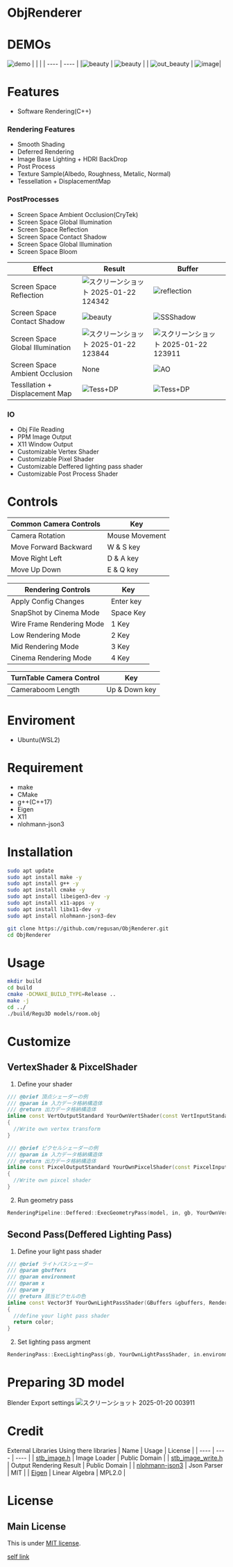 # ObjRenderer

# DEMOs
![demo](/Document//Demo.gif)
|  |  |
| ---- | ---- |
|![beauty](https://github.com/user-attachments/assets/6f26296d-c238-4026-96bf-2f69830eabf3) | ![beauty](https://github.com/user-attachments/assets/32dc5594-6cc9-43ea-b99e-b416e7fb00bd) |
| ![out_beauty](/Document/ExampleRoom.png) | ![image](https://github.com/user-attachments/assets/a864da4c-88d4-4c93-a60d-61d4efd1d30b)|

# Features
- Software Rendering(C++)
### Rendering Features
- Smooth Shading
- Deferred Rendering
- Image Base Lighting + HDRI BackDrop
- Post Process
- Texture Sample(Albedo, Roughness, Metalic, Normal)
- Tessellation + DisplacementMap

### PostProcesses
- Screen Space Ambient Occlusion(CryTek)
- Screen Space Global Illumination
- Screen Space Reflection
- Screen Space Contact Shadow
- Screen Space Global Illumination 
- Screen Space Bloom

| Effect  | Result | Buffer |
| ---- | ---- | ---- |
| Screen Space Reflection         | ![スクリーンショット 2025-01-22 124342](https://github.com/user-attachments/assets/ebb1f1ec-7b0c-411b-b3bc-0888e83e471c) | ![reflection](https://github.com/user-attachments/assets/26cb10dd-f7ed-4ba0-b498-c4f4457e0b8c) |
| Screen Space Contact Shadow             | ![beauty](https://github.com/user-attachments/assets/2c9786ed-b7f5-46c1-8056-788732a411c9) | ![SSShadow](https://github.com/user-attachments/assets/a16677d1-63d0-43e6-be37-dcb87a87f164) |
| Screen Space Global Illumination        | ![スクリーンショット 2025-01-22 123844](https://github.com/user-attachments/assets/ddad8ff0-f54e-4405-bc49-04733673e677)| ![スクリーンショット 2025-01-22 123911](https://github.com/user-attachments/assets/f052b131-f61a-4cfe-9cdf-e0f30f0fbab3) |
| Screen Space Ambient Occlusion  | None | ![AO](Document/AO-Buffer.png)|
| Tessllation + Displacement Map  | ![Tess+DP](/Document/TessResult.png) | ![Tess+DP](/Document/TessAnim.gif)|

### IO
- Obj File Reading
- PPM Image Output
- X11 Window Output
- Customizable Vertex Shader
- Customizable Pixel Shader
- Customizable Deffered lighting pass shader
- Customizable Post Process Shader
# Controls
| Common Camera Controls | Key |
| ---- | ---- |
| Camera Rotation | Mouse Movement |
| Move Forward Backward | W & S key |
| Move Right Left | D & A key |
| Move Up Down | E & Q key |

| Rendering Controls | Key |
| ---- | ---- |
| Apply Config Changes | Enter key |
| SnapShot by Cinema Mode | Space Key |
| Wire Frame Rendering Mode | 1 Key |
| Low Rendering Mode | 2 Key |
| Mid Rendering Mode | 3 Key |
| Cinema Rendering Mode | 4 Key |

| TurnTable Camera Control | Key |
| ---- | ---- |
| Cameraboom Length | Up & Down key |

# Enviroment
* Ubuntu(WSL2)
# Requirement
* make
* CMake
* g++(C++17)
* Eigen
* X11
* nlohmann-json3

# Installation
```bash
sudo apt update
sudo apt install make -y
sudo apt install g++ -y
sudo apt install cmake -y
sudo apt install libeigen3-dev -y 
sudo apt install x11-apps -y
sudo apt install libx11-dev -y
sudo apt install nlohmann-json3-dev

git clone https://github.com/regusan/ObjRenderer.git
cd ObjRenderer
```

# Usage
```bash
mkdir build
cd build
cmake -DCMAKE_BUILD_TYPE=Release ..
make -j
cd ../
./build/Regu3D models/room.obj
```

# Customize
## VertexShader & PixcelShader
1.  Define your shader
```cpp
/// @brief 頂点シェーダーの例
/// @param in 入力データ格納構造体
/// @return 出力データ格納構造体
inline const VertOutputStandard YourOwnVertShader(const VertInputStandard &in)
{
  //Write own vertex transform 
}

/// @brief ピクセルシェーダーの例
/// @param in 入力データ格納構造体
/// @return 出力データ格納構造体
inline const PixcelOutputStandard YourOwnPixcelShader(const PixcelInputStandard &in)
{
  //Write own pixcel shader
}
```
2. Run geometry pass
```cpp
RenderingPipeline::Deffered::ExecGeometryPass(model, in, gb, YourOwnVertShader, YourOwnPixcelShader);
```

## Second Pass(Deffered Lighting Pass)
1.  Define your light pass shader
```cpp
/// @brief ライトパスシェーダー
/// @param gbuffers
/// @param environment
/// @param x
/// @param y
/// @return 該当ピクセルの色
inline const Vector3f YourOwnLightPassShader(GBuffers &gbuffers, RenderingEnvironmentParameters &environment, int x, int y)
{
  //define your light pass shader
  return color;
}
```
2. Set lighting pass argment
```cpp
RenderingPass::ExecLightingPass(gb, YourOwnLightPassShader, in.environment);
```

# Preparing 3D model
Blender Export settings
![スクリーンショット 2025-01-20 003911](https://github.com/user-attachments/assets/eb90be6e-fdf7-4d98-a31c-71a9fdf7e3df)


# Credit
External Libraries
Using there libraries
| Name | Usage | License |
| ---- | ---- | ---- |
| [stb_image.h](https://github.com/nothings/stb) | Image Loader | Public Domain |
| [stb_image_write.h](https://github.com/nothings/stb) | Output Rendering Result | Public Domain |
| [nlohmann-json3](https://github.com/nlohmann/json) | Json Parser |  MIT |
| [Eigen](https://eigen.tuxfamily.org/) | Linear Algebra | MPL2.0 | 

# License
## Main License
This is under [MIT license](https://en.wikipedia.org/wiki/MIT_License).

[self link](https://github.com/regusan/ObjRenderer.git)